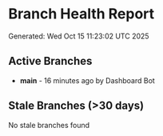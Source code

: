 # Branch Health Report
Generated: Wed Oct 15 11:23:02 UTC 2025

## Active Branches
- **main** - 16 minutes ago by Dashboard Bot

## Stale Branches (>30 days)
No stale branches found
